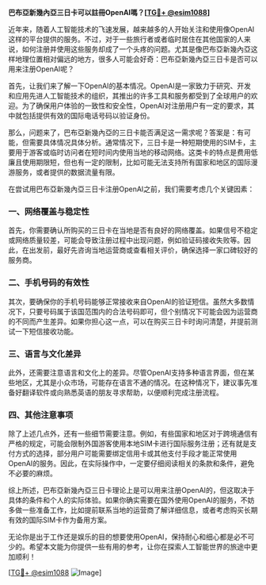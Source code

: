 **巴布亞新幾內亞三日卡可以註冊OpenAI嗎？[[TG💪+ @esim1088](https://t.me/s/esim1088)]**

近年来，随着人工智能技术的飞速发展，越来越多的人开始关注和使用像OpenAI这样的平台提供的服务。不过，对于一些旅行者或者临时居住在其他国家的人来说，如何注册并使用这些服务却成了一个头疼的问题。尤其是像巴布亞新幾內亞这样地理位置相对偏远的地方，很多人可能会好奇：巴布亞新幾內亞三日卡是否可以用来注册OpenAI呢？

首先，让我们来了解一下OpenAI的基本情况。OpenAI是一家致力于研究、开发和应用先进人工智能技术的组织，其推出的许多工具和服务都受到了全球用户的欢迎。为了确保用户体验的一致性和安全性，OpenAI对注册用户有一定的要求，其中就包括提供有效的国际电话号码以验证身份。

那么，问题来了，巴布亞新幾內亞的三日卡能否满足这一需求呢？答案是：有可能，但需要具体情况具体分析。通常情况下，三日卡是一种短期使用的SIM卡，主要用于游客或临时访问者在短时间内使用当地的移动网络。这类卡的特点是费用低廉且使用期限短，但也有一定的限制，比如可能无法支持所有国家和地区的国际漫游服务，或者提供的数据流量有限。

在尝试用巴布亞新幾內亞三日卡注册OpenAI之前，我们需要考虑几个关键因素：

### 一、网络覆盖与稳定性

首先，你需要确认所购买的三日卡在当地是否有良好的网络覆盖。如果信号不稳定或网络质量较差，可能会导致注册过程中出现问题，例如验证码接收失败等。因此，在出发前，最好先咨询当地运营商或查看相关评价，确保选择一家口碑较好的服务商。

### 二、手机号码的有效性

其次，要确保你的手机号码能够正常接收来自OpenAI的验证短信。虽然大多数情况下，只要号码属于该国范围内的合法号码即可，但个别情况下可能会因为运营商的不同而产生差异。如果你担心这一点，可以在购买三日卡时询问清楚，并提前测试一下短信接收功能。

### 三、语言与文化差异

此外，还需要注意语言和文化上的差异。尽管OpenAI支持多种语言界面，但在某些地区，尤其是小众市场，可能存在语言不通的情况。在这种情况下，建议事先准备好翻译软件或向熟悉英语的朋友寻求帮助，以便顺利完成注册流程。

### 四、其他注意事项

除了上述几点外，还有一些细节需要注意。例如，有些国家和地区对于跨境通信有严格的规定，可能会限制外国游客使用本地SIM卡进行国际服务注册；还有就是支付方式的选择，部分用户可能需要绑定信用卡或其他支付手段才能正常使用OpenAI的服务。因此，在实际操作中，一定要仔细阅读相关的条款和条件，避免不必要的麻烦。

综上所述，巴布亞新幾內亞三日卡理论上是可以用来注册OpenAI的，但这取决于具体的条件和个人的实际体验。如果你确实需要在国外使用OpenAI的服务，不妨多做一些准备工作，比如提前联系当地的运营商了解详细信息，或者考虑购买长期有效的国际SIM卡作为备用方案。

无论你是出于工作还是娱乐的目的想要使用OpenAI，保持耐心和细心都是必不可少的。希望本文能为你提供一些有用的参考，让你在探索人工智能世界的旅途中更加顺利！

[[TG💪+ @esim1088](https://t.me/s/esim1088) ![Image](https://i.postimg.cc/4NQfJmqS/Snipaste-2025-05-13-00-14-12.png)]